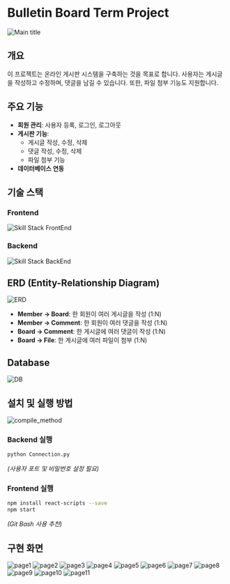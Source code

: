 # Bulletin Board Term Project
![Main title](images/title.png)

## 개요
이 프로젝트는 온라인 게시판 시스템을 구축하는 것을 목표로 합니다. 사용자는 게시글을 작성하고 수정하며, 댓글을 남길 수 있습니다. 또한, 파일 첨부 기능도 지원합니다.

## 주요 기능
- **회원 관리**: 사용자 등록, 로그인, 로그아웃
- **게시판 기능**:
  - 게시글 작성, 수정, 삭제
  - 댓글 작성, 수정, 삭제
  - 파일 첨부 기능
- **데이터베이스 연동**

## 기술 스택
### Frontend
![Skill Stack FrontEnd](images/skill_front.png)

### Backend
![Skill Stack BackEnd](images/skill_back.png)

## ERD (Entity-Relationship Diagram)
![ERD](images/ERD.png)
- **Member → Board**: 한 회원이 여러 게시글을 작성 (1:N)
- **Member → Comment**: 한 회원이 여러 댓글을 작성 (1:N)
- **Board → Comment**: 한 게시글에 여러 댓글이 작성 (1:N)
- **Board → File**: 한 게시글에 여러 파일이 첨부 (1:N)

## Database
![DB](images/DB.png)

## 설치 및 실행 방법
![compile_method](images/compile_method.png)
### Backend 실행
```bash
python Connection.py
```
_(사용자 포트 및 비밀번호 설정 필요)_

### Frontend 실행
```bash
npm install react-scripts --save
npm start
```
_(Git Bash 사용 추천)_

## 구현 화면
![page1](images/page1.png)
![page2](images/page2.png)
![page3](images/page3.png)
![page4](images/page4.png)
![page5](images/page5.png)
![page6](images/page6.png)
![page7](images/page7.png)
![page8](images/page8.png)
![page9](images/page9.png)
![page10](images/page10.png)
![page11](images/page11.png)
